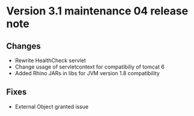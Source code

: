 Version 3.1 maintenance 04 release note
=======================================

Changes
-------

- Rewrite HealthCheck servlet
- Change usage of servletcontext for compatibiliy of tomcat 6
- Added Rhino JARs in libs for JVM version 1.8 compatibility

Fixes
-----

 - External Object granted issue
